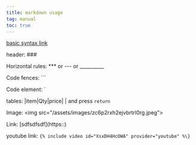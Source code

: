 ```yaml
---
title: markdown usage
tag: manual
toc: true
---
```


[basic syntax link](https://www.markdownguide.org/basic-syntax)

header: ###

Horizontal rules: ***  or  ---  or  __________

Code fences: ``` 

Code element: `

tables: |item|Qty|price| | and press `return`

Image: \<img src="/assets/images/zc6p2rxh2ejvbrtrl0rg.jpeg"\>

Link: \[sdfsdfsdf\]\(https::\)

youtube link: `{% include video id="XsxDH4HcOWA" provider="youtube" %\}`

